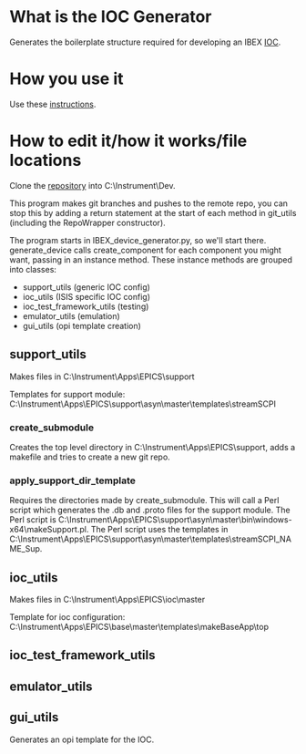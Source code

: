 # What is the IOC Generator

Generates the boilerplate structure required for developing an IBEX [IOC](https://github.com/ISISComputingGroup/ibex_developers_manual/wiki/IOCs).

# How you use it

Use these [instructions](https://github.com/ISISComputingGroup/IBEX_device_generator).

# How to edit it/how it works/file locations

Clone the [repository](https://github.com/ISISComputingGroup/IBEX_device_generator) into C:\Instrument\Dev.

This program makes git branches and pushes to the remote repo, you can stop this by adding a return statement at the start of each method in git_utils (including the RepoWrapper constructor).

The program starts in IBEX_device_generator.py, so we'll start there.
generate_device calls create_component for each component you might want, passing in an instance method.
These instance methods are grouped into classes:
 - support_utils (generic IOC config)
 - ioc_utils (ISIS specific IOC config)
 - ioc_test_framework_utils (testing)
 - emulator_utils (emulation)
 - gui_utils (opi template creation)

## support_utils

Makes files in C:\Instrument\Apps\EPICS\support

Templates for support module: C:\Instrument\Apps\EPICS\support\asyn\master\templates\streamSCPI

### create_submodule

Creates the top level directory in C:\Instrument\Apps\EPICS\support\, adds a makefile and tries to create a new git repo.

### apply_support_dir_template

Requires the directories made by create_submodule.
This will call a Perl script which generates the .db and .proto files for the support module.
The Perl script is C:\Instrument\Apps\EPICS\support\asyn\master\bin\windows-x64\makeSupport.pl.
The Perl script uses the templates in C:\Instrument\Apps\EPICS\support\asyn\master\templates\streamSCPI\_NAME_Sup.


## ioc_utils

Makes files in C:\Instrument\Apps\EPICS\ioc\master

Template for ioc configuration: C:\Instrument\Apps\EPICS\base\master\templates\makeBaseApp\top

## ioc_test_framework_utils


## emulator_utils



## gui_utils

Generates an opi template for the IOC.